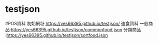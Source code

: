 # testjson
#POS資料 
初始網址 https://yes66395.github.io/testjson/
速食資料
一般商品:https://yes66395.github.io/testjson/commonfood.json
分類商品 :https://yes66395.github.io/testjson/sortfood.json

